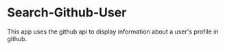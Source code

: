 # Search-Github-User


This app uses the github api to display information about a user's profile in github.

